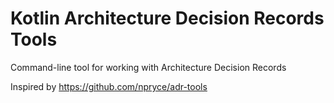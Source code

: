 # Kotlin Architecture Decision Records Tools

Command-line tool for working with Architecture Decision Records

Inspired by https://github.com/npryce/adr-tools